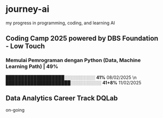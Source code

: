 # journey-ai
my progress in programming, coding, and learning AI
## Coding Camp 2025 powered by DBS Foundation - Low Touch
### Memulai Pemrograman dengan Python (Data, Machine Learning Path)   | 49%

███████████████████░░░░░░░░░░ **41%**  08/02/2025
\n █████████████████████░░░░░░░░░░ **41+8%**  11/02/2025
## Data Analytics Career Track DQLab
on-going
